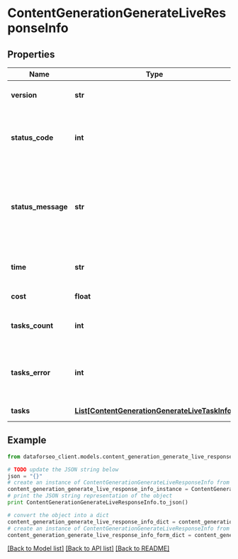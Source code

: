 # ContentGenerationGenerateLiveResponseInfo


## Properties

Name | Type | Description | Notes
------------ | ------------- | ------------- | -------------
**version** | **str** | the current version of the API | [optional] 
**status_code** | **int** | general status code you can find the full list of the response codes here | [optional] 
**status_message** | **str** | general informational message you can find the full list of general informational messages here | [optional] 
**time** | **str** | total execution time, seconds | [optional] 
**cost** | **float** | total tasks cost, USD | [optional] 
**tasks_count** | **int** | the number of tasks in the tasks array | [optional] 
**tasks_error** | **int** | the number of tasks in the tasks array returned with an error | [optional] 
**tasks** | [**List[ContentGenerationGenerateLiveTaskInfo]**](ContentGenerationGenerateLiveTaskInfo.md) | array of tasks | [optional] 

## Example

```python
from dataforseo_client.models.content_generation_generate_live_response_info import ContentGenerationGenerateLiveResponseInfo

# TODO update the JSON string below
json = "{}"
# create an instance of ContentGenerationGenerateLiveResponseInfo from a JSON string
content_generation_generate_live_response_info_instance = ContentGenerationGenerateLiveResponseInfo.from_json(json)
# print the JSON string representation of the object
print ContentGenerationGenerateLiveResponseInfo.to_json()

# convert the object into a dict
content_generation_generate_live_response_info_dict = content_generation_generate_live_response_info_instance.to_dict()
# create an instance of ContentGenerationGenerateLiveResponseInfo from a dict
content_generation_generate_live_response_info_form_dict = content_generation_generate_live_response_info.from_dict(content_generation_generate_live_response_info_dict)
```
[[Back to Model list]](../README.md#documentation-for-models) [[Back to API list]](../README.md#documentation-for-api-endpoints) [[Back to README]](../README.md)


